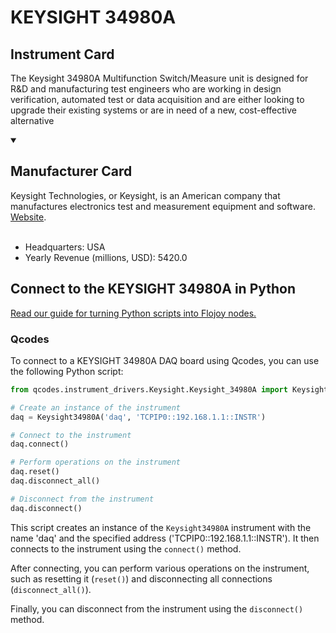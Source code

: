 
# KEYSIGHT 34980A

## Instrument Card

The Keysight 34980A Multifunction Switch/Measure unit is designed for R&D and
manufacturing test engineers who are working in design verification, automated
test or data acquisition and are either looking to upgrade their existing systems or
are in need of a new, cost-effective alternative

<details open>
<summary><h2>Manufacturer Card</h2></summary>
Keysight Technologies, or Keysight, is an American company that manufactures electronics test and measurement equipment and software. <a href=https://www.keysight.com/us/en/home.html>Website</a>.
<br><br>
<ul>
  <li>Headquarters: USA</li>
  <li>Yearly Revenue (millions, USD): 5420.0</li>
</ul>
</details>

## Connect to the KEYSIGHT 34980A in Python

[Read our guide for turning Python scripts into Flojoy nodes.](https://docs.flojoy.ai/custom-nodes/creating-custom-node/)


### Qcodes

To connect to a KEYSIGHT 34980A DAQ board using Qcodes, you can use the following Python script:

```python
from qcodes.instrument_drivers.Keysight.Keysight_34980A import Keysight34980A

# Create an instance of the instrument
daq = Keysight34980A('daq', 'TCPIP0::192.168.1.1::INSTR')

# Connect to the instrument
daq.connect()

# Perform operations on the instrument
daq.reset()
daq.disconnect_all()

# Disconnect from the instrument
daq.disconnect()
```

This script creates an instance of the `Keysight34980A` instrument with the name 'daq' and the specified address ('TCPIP0::192.168.1.1::INSTR'). It then connects to the instrument using the `connect()` method.

After connecting, you can perform various operations on the instrument, such as resetting it (`reset()`) and disconnecting all connections (`disconnect_all()`).

Finally, you can disconnect from the instrument using the `disconnect()` method.

